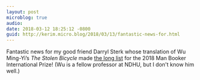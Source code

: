 ```yaml
---
layout: post
microblog: true
audio: 
date: 2018-03-12 18:25:12 -0800
guid: http://kerim.micro.blog/2018/03/13/fantastic-news-for.html
---
```

Fantastic news for my good friend Darryl Sterk whose translation of Wu Ming-Yi’s _The Stolen Bicycle_ made [the long list](http://themanbookerprize.com/news/man-booker-international-2018-longlist) for the 2018 Man Booker International Prize! (Wu is a fellow professor at NDHU, but I don't know him well.) 

